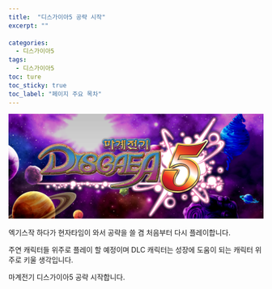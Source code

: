 ```yaml
---
title:  "디스가이아5 공략 시작"
excerpt: ""

categories:
  - 디스가이아5
tags:
  - 디스가이아5
toc: ture
toc_sticky: true
toc_label: "페이지 주요 목차"
---
```


![title](/assets/images/disgaea5/title.png)

엑기스작 하다가 현자타임이 와서 공략을 쓸 겸 처음부터 다시 플레이합니다.

주연 캐릭터들 위주로 플레이 할 예정이며 DLC 캐릭터는 성장에 도움이 되는 캐릭터 위주로 키울 생각입니다.

마계전기 디스가이아5 공략 시작합니다.  
